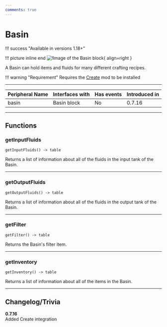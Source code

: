 ```yaml
---
comments: true
---
```


# Basin

!!! success "Available in versions 1.18+"

!!! picture inline end
    ![!Image of the Basin block](../img/previews/basin.png){ align=right }

A Basin can hold items and fluids for many different crafting recipes. 

!!! warning "Requirement"
    Requires the [Create](https://www.curseforge.com/minecraft/mc-mods/create) mod to be installed

<p class="picture-spacing" style="--ps:1.9rem;"></p>

---

<div class="center-table" markdown>

| Peripheral Name | Interfaces with | Has events | Introduced in |
| --------------- | --------------- | ---------- | ------------- |
| basin           | Basin block     | No         | 0.7.16        |

</div>

---

## Functions

### getInputFluids
```
getInputFluids() -> table
```
Returns a list of information about all of the fluids in the input tank of the Basin.

---

### getOutputFluids
```
getOutputFluids() -> table
```
Returns a list of information about all of the fluids in the output tank of the Basin.

---

### getFilter
```
getFilter() -> table
```
Returns the Basin's filter item.

---

### getInventory
```
getInventory() -> table
```
Returns a list of information about all of the items in the Basin.

---

## Changelog/Trivia

**0.7.16**  
Added Create integration
